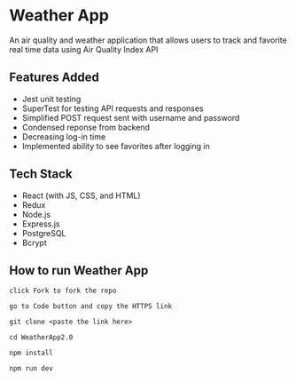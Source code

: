# Weather App

An air quality and weather application that allows users to track and favorite real time data using Air Quality Index API

## Features Added

- Jest unit testing
- SuperTest for testing API requests and responses
- Simplified POST request sent with username and password
- Condensed reponse from backend
- Decreasing log-in time
- Implemented ability to see favorites after logging in

## Tech Stack

- React (with JS, CSS, and HTML)
- Redux
- Node.js
- Express.js
- PostgreSQL
- Bcrypt

## How to run Weather App

```
click Fork to fork the repo

go to Code button and copy the HTTPS link

git clone <paste the link here>

cd WeatherApp2.0

npm install

npm run dev

```
